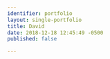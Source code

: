 ```yaml
---
identifier: portfolio
layout: single-portfolio
title: David
date: 2018-12-18 12:45:49 -0500
published: false

---
```

